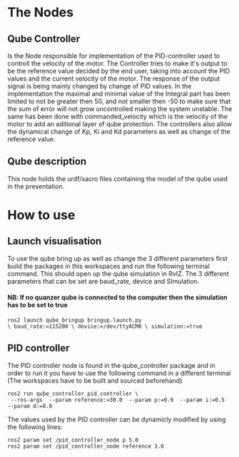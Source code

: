 # The Nodes
## Qube Controller
Is the Node responsible for implementation of the PID-controller used to controll the velocity of the motor. The Controller tries to make it's output to be the reference value decided by the end user, taking into account the PID values and the current velocity of the motor. The response of the output signal is being mainly changed by change of PID values. In the implementation the maximal and minimal value of the Integral part has been limited to not be greater then 50, and not smaller then -50 to make sure that the sum of error will not grow uncontrolled making the system unstable. The same has been done with commanded_velocity which is the velocity of the motor to add an aditional layer of qube protection. The controllers also allow the dynamical change of Kp, Ki and Kd parameters as well as change of the reference value.

## Qube description
This node holds the urdf/xacro files containing the model of the qube used in the presentation.


# How to use
## Launch visualisation
To use the qube bring up as well as change the 3 different parameters first build the
packages in this workspaces and run the following terminal command. This should open up the qube simulation in RvIZ. The 3 different parameters that can be set are baud_rate, device and SImulation.
#### NB: If no quanzer qube is connected to the computer then the simulation has to be set to true


```
ros2 launch qube_bringup bringup.launch.py 
\ baud_rate:=115200 \ device:=/dev/ttyACM0 \ simulation:=true 
```

## PID controller
The PID controller node is found in the qube_controller package and in order to run it you have to use the following command in a different terminal (The workspaces have to be built and sourced beforehand)


```
ros2 run qube_controller pid_controller \
 --ros-args  --param reference:=30.0  --param p:=0.9  --param i:=0.5  --param d:=0.0 
```

The values used by the PID controller can be dynamicly modified by using the following lines:

```
ros2 param set /pid_controller_node p 5.0
ros2 param set /pid_controller_node reference 3.0

```
